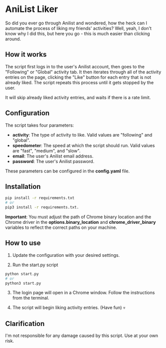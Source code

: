 # AniList Liker

So did you ever go through Anilist and wondered, how the heck can I automate the process of liking my friends' activities? Well, yeah, I don't know why I did this, but here you go - this is much easier than clicking around.

## How it works

The script first logs in to the user's Anilist account, then goes to the "Following" or "Global" activity tab. It then iterates through all of the activity entries on the page, clicking the "Like" button for each entry that is not already liked. The script repeats this process until it gets stopped by the user.

It will skip already liked activity entries, and waits if there is a rate limit.

## Configuration

The script takes four parameters:

* **activity**: The type of activity to like. Valid values are "following" and "global".
* **speedometer**: The speed at which the script should run. Valid values are "fast", "medium", and "slow".
* **email**: The user's Anilist email address.
* **password**: The user's Anilist password.

These parameters can be configured in the **config.yaml** file.

## Installation

```bash
pip install -r requirements.txt
# or
pip3 install -r requirements.txt.
```

**Important**: You must adjust the path of Chrome binary location and the Chrome driver in the **options.binary_location** and **chrome_driver_binary** variables to reflect the correct paths on your machine.

## How to use
1. Update the configuration with your desired settings.

2. Run the start.py script
```bash
python start.py
# or
python3 start.py
```

3. The login page will open in a Chrome window. Follow the instructions from the
terminal.

4. The script will begin liking activity entries. (Have fun) 💀

## Clarification

I'm not responsible for any damage caused by this script. Use at your own risk.